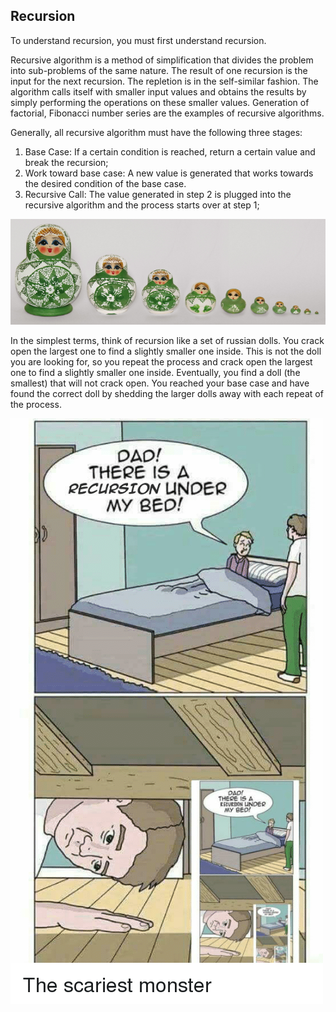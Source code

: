 ## Recursion

To understand recursion, you must first understand recursion.

Recursive algorithm is a method of simplification that divides the problem into sub-problems of the same nature. The result of one recursion is the input for the next recursion. The repletion is in the self-similar fashion. The algorithm calls itself with smaller input values and obtains the results by simply performing the operations on these smaller values. Generation of factorial, Fibonacci number series are the examples of recursive algorithms.

Generally, all recursive algorithm must have the following three stages:

1. Base Case: If a certain condition is reached, return a certain value and break the recursion;
2. Work toward base case: A new value is generated that works towards the desired condition of the base case.
3. Recursive Call: The value generated in step 2 is plugged into the recursive algorithm and the process starts over at step 1;

![](recursion.jpg)

In the simplest terms, think of recursion like a set of russian dolls. You crack open the largest one to find a slightly smaller one inside. This is not the doll you are looking for, so you repeat the process and crack open the largest one to find a slightly smaller one inside. Eventually, you find a doll (the smallest) that will not crack open. You reached your base case and have found the correct doll by shedding the larger dolls away with each repeat of the process.

![](recursion2.png)